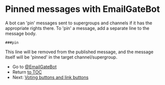 # Pinned messages with EmailGateBot

A bot can 'pin' messages sent to supergroups and channels if it has the appropriate rights there.
To 'pin' a message, add a separate line to the message body.

```
###pin
```

This line will be removed from the published message, and the message itself will be 'pinned' in the target channel/supergroup.

- Go to [@EmailGateBot](http://t.me/EmailGateBot?start=utm_KDaxQG000_github-en-pinned)
- Return [to TOC](guide.md)
- Next: [Voting buttons and link buttons](buttons.md)
